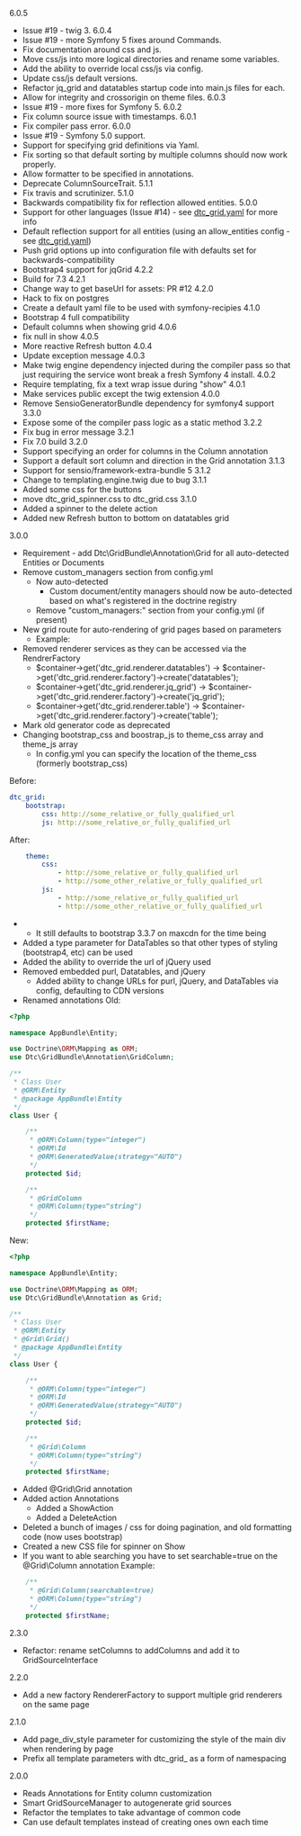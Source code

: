 6.0.5
   * Issue #19 - twig 3.
6.0.4
   * Issue #19 - more Symfony 5 fixes around Commands.
   * Fix documentation around css and js.
   * Move css/js into more logical directories and rename some variables.
   * Add the ability to override local css/js via config.
   * Update css/js default versions.
   * Refactor jq_grid and datatables startup code into main.js files for each.
   * Allow for integrity and crossorigin on theme files.
6.0.3
   * Issue #19 - more fixes for Symfony 5.
6.0.2
   * Fix column source issue with timestamps.
6.0.1
   * Fix compiler pass error.
6.0.0
   * Issue #19 - Symfony 5.0 support.
   * Support for specifying grid definitions via Yaml.
   * Fix sorting so that default sorting by multiple columns should now work properly.
   * Allow formatter to be specified in annotations.
   * Deprecate ColumnSourceTrait.
5.1.1
   * Fix travis and scrutinizer.
5.1.0
   * Backwards compatibility fix for reflection allowed entities.
5.0.0
   * Support for other languages (Issue #14) - see [dtc_grid.yaml](Resources/config/dtc_grid.yaml) for more info
   * Default reflection support for all entities (using an allow_entities config - see [dtc_grid.yaml](Resources/config/dtc_grid.yaml))
   * Push grid options up into configuration file with defaults set for backwards-compatibility
   * Bootstrap4 support for jqGrid
4.2.2
   * Build for 7.3
4.2.1
   * Change way to get baseUrl for assets: PR #12
4.2.0
   * Hack to fix on postgres
   * Create a default yaml file to be used with symfony-recipies
4.1.0
   * Bootstrap 4 full compatibility
   * Default columns when showing grid
4.0.6
   * fix null in show
4.0.5
   * More reactive Refresh button
4.0.4
   * Update exception message
4.0.3
   * Make twig engine dependency injected during the compiler pass so that just requiring the service wont break a fresh Symfony 4 install.
4.0.2
   * Require templating, fix a text wrap issue during "show"
4.0.1
   * Make services public except the twig extension
4.0.0
   * Remove SensioGeneratorBundle dependency for symfony4 support
3.3.0
   * Expose some of the compiler pass logic as a static method
3.2.2
   * Fix bug in error message
3.2.1
   * Fix 7.0 build
3.2.0
   * Support specifying an order for columns in the Column annotation
   * Support a default sort column and direction in the Grid annotation
3.1.3
   * Support for sensio/framework-extra-bundle 5
3.1.2
   * Change to templating.engine.twig due to bug
3.1.1
   * Added some css for the buttons
   * move dtc_grid_spinner.css to dtc_grid.css
3.1.0
   * Added a spinner to the delete action
   * Added new Refresh button to bottom on datatables grid

3.0.0
   * Requirement - add Dtc\GridBundle\Annotation\Grid for all auto-detected Entities or Documents
   * Remove custom_managers section from config.yml
     * Now auto-detected
        * Custom document/entity managers should now be auto-detected based on what's registered in the doctrine registry
     * Remove "custom_managers:" section from your config.yml (if present)
   * New grid route for auto-rendering of grid pages based on parameters
     * Example:
   * Removed renderer services as they can be accessed via the RendrerFactory
     * $container->get('dtc_grid.renderer.datatables') -> $container->get('dtc_grid.renderer.factory')->create('datatables');
     * $container->get('dtc_grid.renderer.jq_grid') -> $container->get('dtc_grid.renderer.factory')->create('jq_grid');
     * $container->get('dtc_grid.renderer.table') -> $container->get('dtc_grid.renderer.factory')->create('table');
   * Mark old generator code as deprecated
   * Changing bootstrap_css and boostrap_js to theme_css array and theme_js array
     * In config.yml you can specify the location of the theme_css (formerly bootstrap_css)

Before:
```yaml
dtc_grid:
    bootstrap:
        css: http://some_relative_or_fully_qualified_url
        js: http://some_relative_or_fully_qualified_url
```

After:
```yaml
    theme:
        css:
            - http://some_relative_or_fully_qualified_url
            - http://some_other_relative_or_fully_qualified_url
        js:
            - http://some_relative_or_fully_qualified_url
            - http://some_other_relative_or_fully_qualified_url
```

   *
     * It still defaults to bootstrap 3.3.7 on maxcdn for the time being
   * Added a type parameter for DataTables so that other types of styling (bootstrap4, etc) can be used
   * Added the ability to override the url of jQuery used
   * Removed embedded purl, Datatables, and jQuery
      * Added ability to change URLs for purl, jQuery, and DataTables via config, defaulting to CDN versions
   * Renamed annotations
Old:
```php
<?php

namespace AppBundle\Entity;

use Doctrine\ORM\Mapping as ORM;
use Dtc\GridBundle\Annotation\GridColumn;

/**
 * Class User
 * @ORM\Entity
 * @package AppBundle\Entity
 */
class User {

    /**
     * @ORM\Column(type="integer")
     * @ORM\Id
     * @ORM\GeneratedValue(strategy="AUTO")
     */
    protected $id;

    /**
     * @GridColumn
     * @ORM\Column(type="string")
     */
    protected $firstName;

```

New:
```php
<?php

namespace AppBundle\Entity;

use Doctrine\ORM\Mapping as ORM;
use Dtc\GridBundle\Annotation as Grid;

/**
 * Class User
 * @ORM\Entity
 * @Grid\Grid()
 * @package AppBundle\Entity
 */
class User {

    /**
     * @ORM\Column(type="integer")
     * @ORM\Id
     * @ORM\GeneratedValue(strategy="AUTO")
     */
    protected $id;

    /**
     * @Grid\Column
     * @ORM\Column(type="string")
     */
    protected $firstName;

```
   * Added @Grid\Grid annotation
   * Added action Annotations
      * Added a ShowAction
      * Added a DeleteAction
   * Deleted a bunch of images / css for doing pagination, and old formatting code (now uses bootstrap)
   * Created a new CSS file for spinner on Show
   * If you want to able searching you have to set searchable=true on the @Grid\Column annotation
Example:
```php
    /**
     * @Grid\Column(searchable=true)
     * @ORM\Column(type="string")
     */
    protected $firstName;

```
   
   
   
2.3.0
   * Refactor: rename setColumns to addColumns and add it to GridSourceInterface

2.2.0
   * Add a new factory RendererFactory to support multiple grid renderers on the same page

2.1.0
   * Add page_div_style parameter for customizing the style of the main div when rendering by page
   * Prefix all template parameters with dtc_grid_ as a form of namespacing

2.0.0
   * Reads Annotations for Entity column customization
   * Smart GridSourceManager to autogenerate grid sources
   * Refactor the templates to take advantage of common code
   * Can use default templates instead of creating ones own each time
    
    
    
